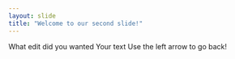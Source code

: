 ```yaml
---
layout: slide
title: "Welcome to our second slide!"
---
```

What edit did you wanted
Your text
Use the left arrow to go back!
